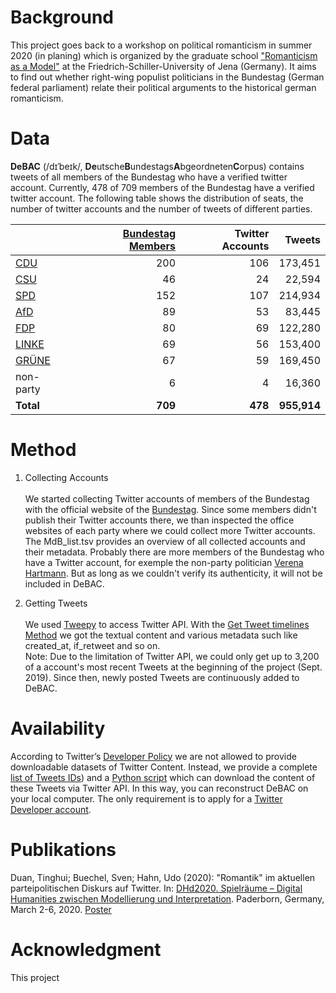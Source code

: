 # Background
This project goes back to a workshop on political romanticism in summer 2020 (in planing) which is organized by the graduate school ["Romanticism as a Model"](http://modellromantik.uni-jena.de/) at the Friedrich-Schiller-University of Jena (Germany). It aims to find out whether right-wing populist politicians in the Bundestag (German federal parliament) relate their political arguments to the historical german romanticism.

# Data
**DeBAC** (/dɪˈbeɪk/, **De**utsche**B**undestags**A**bgeordneten**C**orpus) contains tweets of all members of the Bundestag who have a verified twitter account. Currently, 478 of 709 members of the Bundestag have a verified twitter account. The following table shows the distribution of seats, the number of twitter accounts and the number of tweets of different parties.

|   |[Bundestag Members](https://www.bundestag.de/abgeordnete)|Twitter Accounts|Tweets|
|---|---:|---:|---:|
|[CDU](https://www.cducsu.de/hier-stellt-die-cducsu-bundestagsfraktion-ihre-abgeordneten-vor)|200|106|173,451|
|[CSU](https://www.cducsu.de/hier-stellt-die-cducsu-bundestagsfraktion-ihre-abgeordneten-vor)|46|24|22,594|
|[SPD](https://www.spdfraktion.de/abgeordnete/alle)|152|107|214,934|
|[AfD](https://www.afdbundestag.de/abgeordnete/)|89|53|83,445|
|[FDP](https://www.fdpbt.de/fraktion/abgeordnete)|80|69|122,280|
|[LINKE](https://www.linksfraktion.de/fraktion/abgeordnete/)|69|56|153,400|
|[GRÜNE](https://www.gruene-bundestag.de/abgeordnete)|67|59|169,450|
|non-party|6|4|16,360|
|**Total**|**709**|**478**|**955,914**|

# Method

1. Collecting Accounts
<br/><br/>We started collecting Twitter accounts of members of the Bundestag with the official website of the [Bundestag](https://www.bundestag.de/abgeordnete). Since some members didn't publish their Twitter accounts there, we than inspected the office websites of each party where we could collect more Twitter accounts. The MdB_list.tsv provides an overview of all collected accounts and their metadata. Probably there are more members of the Bundestag who have a Twitter account, for exemple the non-party politician [Verena Hartmann](https://twitter.com/verhartmannafd). But as long as we couldn't verify its authenticity, it will not be included in DeBAC.

2. Getting Tweets
<br/><br/>We used [Tweepy](https://www.tweepy.org/) to access Twitter API. With the [Get Tweet timelines Method](https://developer.twitter.com/en/docs/tweets/timelines/api-reference/get-statuses-user_timeline) we got the textual content and various metadata such like created_at, if_retweet and so on.
<br/>Note: Due to the limitation of Twitter API, we could only get up to 3,200 of a account's most recent Tweets at the beginning of the project (Sept. 2019). Since then, newly posted Tweets are continuously added to DeBAC. 

# Availability

According to Twitter’s [Developer Policy](https://developer.twitter.com/en/developer-terms/agreement-and-policy) we are not allowed to provide downloadable datasets of Twitter Content. Instead, we provide a complete [list of Tweets IDs](tweets-meta.tsv)) and a [Python script](download_tweets.py) which can download the content of these Tweets via Twitter API. In this way, you can reconstruct DeBAC on your local computer. The only requirement is to apply for a [Twitter Developer account](https://developer.twitter.com/).

# Publikations

Duan, Tinghui; Buechel, Sven; Hahn, Udo (2020): "Romantik" im aktuellen parteipolitischen Diskurs auf Twitter. In: [DHd2020. Spielräume – Digital Humanities zwischen Modellierung und Interpretation](https://dhd2020.de/). Paderborn, Germany, March 2-6, 2020. [Poster](https://github.com/JULIELab/DeBAC/raw/master/DHd2020/Poster_dhd2020.pdf)

# Acknowledgment

This project 
